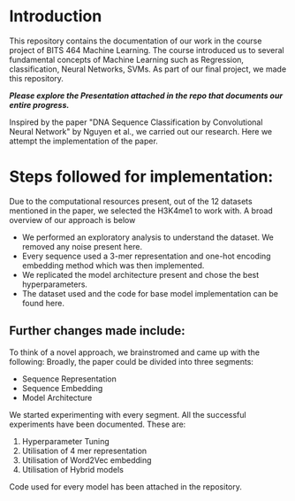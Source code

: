# Introduction
This repository contains the documentation of our work in the course project of BITS 464 Machine Learning. The course introduced us to several fundamental concepts of Machine Learning such as Regression, classification, Neural Networks, SVMs. As part of our final project, we made this repository. 

***Please explore the Presentation attached in the repo that documents our entire progress.***

Inspired by the paper "DNA Sequence Classification by Convolutional Neural Network" by Nguyen et al., we carried out our research.
Here we attempt the implementation of the paper. 


# Steps followed for implementation:

Due to the computational resources present, out of the 12 datasets mentioned in the paper, we selected the H3K4me1 to work with. A broad overview of our approach is below
- We performed an exploratory analysis to understand the dataset. We removed any noise present here.
- Every sequence used a 3-mer representation and one-hot encoding embedding method which was then implemented.
- We replicated the model architecture present and chose the best hyperparameters.
- The dataset used and the code for base model implementation can be found here.

## Further changes made include:

To think of a novel approach, we brainstromed and came up with the following:
Broadly, the paper could be divided into three segments:
- Sequence Representation
- Sequence Embedding
- Model Architecture

We started experimenting with every segment. All the successful experiments have been documented. These are:

1. Hyperparameter Tuning
2. Utilisation of 4 mer representation
3. Utilisation of Word2Vec embedding
4. Utilisation of Hybrid models

Code used for every model has been attached in the repository.
